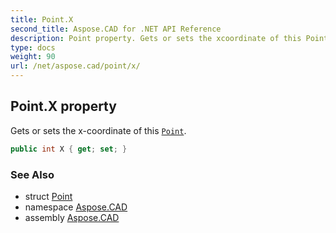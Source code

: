 ```yaml
---
title: Point.X
second_title: Aspose.CAD for .NET API Reference
description: Point property. Gets or sets the xcoordinate of this Point
type: docs
weight: 90
url: /net/aspose.cad/point/x/
---
```

## Point.X property

Gets or sets the x-coordinate of this [`Point`](../).

```csharp
public int X { get; set; }
```

### See Also

* struct [Point](../)
* namespace [Aspose.CAD](../../point/)
* assembly [Aspose.CAD](../../../)



